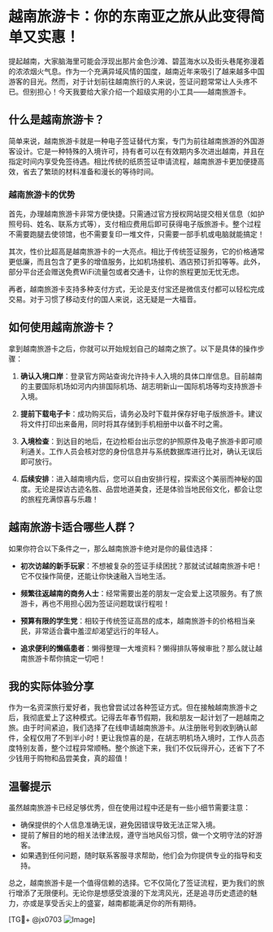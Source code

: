 # 越南旅游卡：你的东南亚之旅从此变得简单又实惠！

提起越南，大家脑海里可能会浮现出那片金色沙滩、碧蓝海水以及街头巷尾弥漫着的浓浓烟火气息。作为一个充满异域风情的国度，越南近年来吸引了越来越多中国游客的目光。然而，对于计划前往越南旅行的人来说，签证问题常常让人头疼不已。但别担心！今天我要给大家介绍一个超级实用的小工具——越南旅游卡。

## 什么是越南旅游卡？

简单来说，越南旅游卡就是一种电子签证替代方案，专门为前往越南旅游的外国游客设计。它是一种特殊的入境许可，持有者可以在有效期内多次进出越南，并且在指定时间内享受免签待遇。相比传统的纸质签证申请流程，越南旅游卡更加便捷高效，省去了繁琐的材料准备和漫长的等待时间。

### 越南旅游卡的优势

首先，办理越南旅游卡非常方便快捷。只需通过官方授权网站提交相关信息（如护照号码、姓名、联系方式等），支付相应费用后即可获得电子版旅游卡。整个过程不需要跑腿去使领馆，也不需要复印一堆文件，只需要一部手机或电脑就能搞定！

其次，性价比超高是越南旅游卡的一大亮点。相比于传统签证服务，它的价格通常更低廉，而且包含了更多的增值服务，比如机场接机、酒店预订折扣等等。此外，部分平台还会赠送免费WiFi流量包或者交通卡，让你的旅程更加无忧无虑。

再者，越南旅游卡支持多种支付方式，无论是支付宝还是微信支付都可以轻松完成交易。对于习惯了移动支付的国人来说，这无疑是一大福音。

## 如何使用越南旅游卡？

拿到越南旅游卡之后，你就可以开始规划自己的越南之旅了。以下是具体的操作步骤：

1. **确认入境口岸**：登录官方网站查询允许持卡人入境的具体口岸信息。目前越南的主要国际机场如河内内排国际机场、胡志明新山一国际机场等均支持旅游卡入境。
   
2. **提前下载电子卡**：成功购买后，请务必及时下载并保存好电子版旅游卡。建议将文件打印出来备用，同时将其存储到手机相册中以备不时之需。

3. **入境检查**：到达目的地后，在边检柜台出示您的护照原件及电子旅游卡即可顺利通关。工作人员会核对您的身份信息并与系统数据库进行比对，确认无误后即可放行。

4. **后续安排**：进入越南境内后，您可以自由安排行程，探索这个美丽而神秘的国度。无论是探访古迹名胜、品尝地道美食，还是体验当地民俗文化，都会让您的旅程充满惊喜与乐趣！

## 越南旅游卡适合哪些人群？

如果你符合以下条件之一，那么越南旅游卡绝对是你的最佳选择：

- **初次访越的新手玩家**：不想被复杂的签证手续困扰？那就试试越南旅游卡吧！它不仅操作简便，还能让你快速融入当地生活。
  
- **频繁往返越南的商务人士**：经常需要出差的朋友一定会爱上这项服务。有了旅游卡，再也不用担心因为签证问题耽误行程啦！

- **预算有限的学生党**：相较于传统签证高昂的成本，越南旅游卡的价格相当亲民，非常适合囊中羞涩却渴望远行的年轻人。

- **追求便利的懒癌患者**：懒得整理一大堆资料？懒得排队等候审批？那么就让越南旅游卡帮你搞定一切吧！

## 我的实际体验分享

作为一名资深旅行爱好者，我也曾尝试过各种签证方式。但在接触越南旅游卡之后，我彻底爱上了这种模式。记得去年春节假期，我和朋友一起计划了一趟越南之旅。由于时间紧迫，我们选择了在线申请越南旅游卡。从注册账号到收到确认邮件，全程仅用了不到半小时！更让我惊喜的是，在胡志明机场入境时，工作人员态度特别友善，整个过程异常顺畅。整个旅途下来，我们不仅玩得开心，还省下了不少钱用于购物和品尝美食，真的超值！

## 温馨提示

虽然越南旅游卡已经足够优秀，但在使用过程中还是有一些小细节需要注意：

- 确保提供的个人信息准确无误，避免因错误导致无法正常入境。
- 提前了解目的地的相关法律法规，遵守当地风俗习惯，做一个文明守法的好游客。
- 如果遇到任何问题，随时联系客服寻求帮助，他们会为你提供专业的指导和支持。

总之，越南旅游卡是一个值得信赖的选择。它不仅简化了签证流程，更为我们的旅行增添了无限便利。无论你是想感受浪漫的下龙湾风光，还是追寻历史遗迹的魅力，亦或是享受舌尖上的盛宴，越南都能满足你的所有期待。

[TG💪+ @jx0703 ![Image](https://github.com/user-attachments/assets/dbca1d08-cadb-493c-b0ec-ad6f7a83f270)]